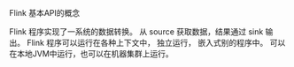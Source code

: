 Flink 基本API的概念

Flink 程序实现了一系统的数据转换。 从 source 获取数据，结果通过 sink 输出。 Flink 程序可以运行在各种上下文中， 独立运行， 嵌入式别的程序中。 可以在本地JVM中运行，也可以在机器集群上运行。
